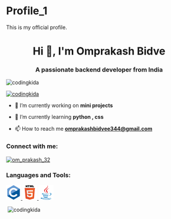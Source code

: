 # Profile_1
This is my official profile.
<h1 align="center">Hi 👋, I'm Omprakash Bidve</h1>
<h3 align="center">A passionate backend developer from India</h3>

<p align="left"> <img src="https://komarev.com/ghpvc/?username=codingkida&label=Profile%20views&color=0e75b6&style=flat" alt="codingkida" /> </p>

<p align="left"> <a href="https://github.com/ryo-ma/github-profile-trophy"><img src="https://github-profile-trophy.vercel.app/?username=codingkida" alt="codingkida" /></a> </p>

- 🔭 I’m currently working on **mini projects**

- 🌱 I’m currently learning **python , css**

- 📫 How to reach me **omprakashbidvee344@gmail.com**

<h3 align="left">Connect with me:</h3>
<p align="left">
<a href="https://instagram.com/om_prakash_32" target="blank"><img align="center" src="https://raw.githubusercontent.com/rahuldkjain/github-profile-readme-generator/master/src/images/icons/Social/instagram.svg" alt="om_prakash_32" height="30" width="40" /></a>
</p>

<h3 align="left">Languages and Tools:</h3>
<p align="left"> <a href="https://www.cprogramming.com/" target="_blank" rel="noreferrer"> <img src="https://raw.githubusercontent.com/devicons/devicon/master/icons/c/c-original.svg" alt="c" width="40" height="40"/> </a> <a href="https://www.w3.org/html/" target="_blank" rel="noreferrer"> <img src="https://raw.githubusercontent.com/devicons/devicon/master/icons/html5/html5-original-wordmark.svg" alt="html5" width="40" height="40"/> </a> <a href="https://www.java.com" target="_blank" rel="noreferrer"> <img src="https://raw.githubusercontent.com/devicons/devicon/master/icons/java/java-original.svg" alt="java" width="40" height="40"/> </a> </p>

<p>&nbsp;<img align="center" src="https://github-readme-stats.vercel.app/api?username=codingkida&show_icons=true&locale=en" alt="codingkida" /></p>
